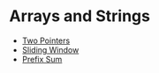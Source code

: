 # Arrays and Strings

- [Two Pointers](two-pointers/index.md)
- [Sliding Window](sliding-window/index.md)
- [Prefix Sum](prefix-sum/index.md)
